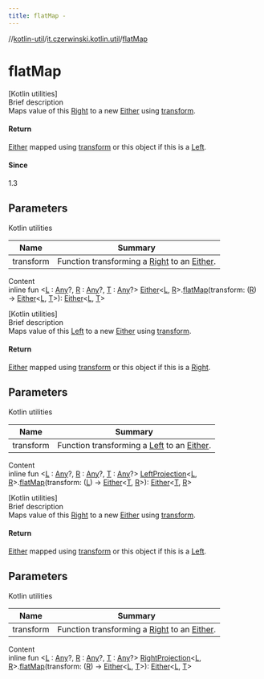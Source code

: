 ```yaml
---
title: flatMap -
---
```

//[kotlin-util](../index.md)/[it.czerwinski.kotlin.util](index.md)/[flatMap](flat-map.md)



# flatMap  
[Kotlin utilities]  
Brief description  
Maps value of this [Right](-right/index.md) to a new [Either](-either/index.md) using [transform]().  
  


#### Return  
[Either](-either/index.md) mapped using [transform]() or this object if this is a [Left](-left/index.md).  
  


#### Since  
1.3  
  


## Parameters  
  
Kotlin utilities  
  
|  Name|  Summary| 
|---|---|
| transform| Function transforming a [Right](-right/index.md) to an [Either](-either/index.md).
  
  
Content  
inline fun <[L](flat-map.md) : [Any](https://kotlinlang.org/api/latest/jvm/stdlib/kotlin/-any/index.html)?, [R](flat-map.md) : [Any](https://kotlinlang.org/api/latest/jvm/stdlib/kotlin/-any/index.html)?, [T](flat-map.md) : [Any](https://kotlinlang.org/api/latest/jvm/stdlib/kotlin/-any/index.html)?> [Either](-either/index.md)<[L](flat-map.md), [R](flat-map.md)>.[flatMap](flat-map.md)(transform: ([R](flat-map.md)) -> [Either](-either/index.md)<[L](flat-map.md), [T](flat-map.md)>): [Either](-either/index.md)<[L](flat-map.md), [T](flat-map.md)>  


[Kotlin utilities]  
Brief description  
Maps value of this [Left](-left/index.md) to a new [Either](-either/index.md) using [transform]().  
  


#### Return  
[Either](-either/index.md) mapped using [transform]() or this object if this is a [Right](-right/index.md).  
  


## Parameters  
  
Kotlin utilities  
  
|  Name|  Summary| 
|---|---|
| transform| Function transforming a [Left](-left/index.md) to an [Either](-either/index.md).
  
  
Content  
inline fun <[L](flat-map.md) : [Any](https://kotlinlang.org/api/latest/jvm/stdlib/kotlin/-any/index.html)?, [R](flat-map.md) : [Any](https://kotlinlang.org/api/latest/jvm/stdlib/kotlin/-any/index.html)?, [T](flat-map.md) : [Any](https://kotlinlang.org/api/latest/jvm/stdlib/kotlin/-any/index.html)?> [LeftProjection](-left-projection/index.md)<[L](flat-map.md), [R](flat-map.md)>.[flatMap](flat-map.md)(transform: ([L](flat-map.md)) -> [Either](-either/index.md)<[T](flat-map.md), [R](flat-map.md)>): [Either](-either/index.md)<[T](flat-map.md), [R](flat-map.md)>  


[Kotlin utilities]  
Brief description  
Maps value of this [Right](-right/index.md) to a new [Either](-either/index.md) using [transform]().  
  


#### Return  
[Either](-either/index.md) mapped using [transform]() or this object if this is a [Left](-left/index.md).  
  


## Parameters  
  
Kotlin utilities  
  
|  Name|  Summary| 
|---|---|
| transform| Function transforming a [Right](-right/index.md) to an [Either](-either/index.md).
  
  
Content  
inline fun <[L](flat-map.md) : [Any](https://kotlinlang.org/api/latest/jvm/stdlib/kotlin/-any/index.html)?, [R](flat-map.md) : [Any](https://kotlinlang.org/api/latest/jvm/stdlib/kotlin/-any/index.html)?, [T](flat-map.md) : [Any](https://kotlinlang.org/api/latest/jvm/stdlib/kotlin/-any/index.html)?> [RightProjection](-right-projection/index.md)<[L](flat-map.md), [R](flat-map.md)>.[flatMap](flat-map.md)(transform: ([R](flat-map.md)) -> [Either](-either/index.md)<[L](flat-map.md), [T](flat-map.md)>): [Either](-either/index.md)<[L](flat-map.md), [T](flat-map.md)>  



